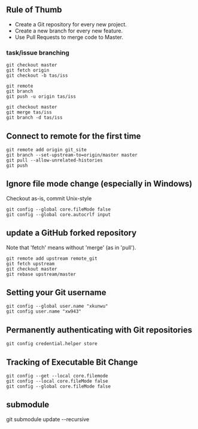 ## Rule of Thumb
-   Create a Git repository for every new project.
-   Create a new branch for every new feature.
-   Use Pull Requests to merge code to Master.

### task/issue branching
```
git checkout master
git fetch origin
git checkout -b tas/iss

git remote
git branch
git push -u origin tas/iss

git checkout master
git merge tas/iss
git branch -d tas/iss
```

## Connect to remote for the first time
```
git remote add origin git_site
git branch --set-upstream-to=origin/master master
git pull --allow-unrelated-histories
git push
```

## Ignore file mode change (especially in Windows)
Checkout as-is, commit Unix-style
```
git config --global core.fileMode false
git config --global core.autocrlf input
```


## update a GitHub forked repository
Note that 'fetch' means without 'merge' (as in 'pull').
```
git remote add upstream remote_git
git fetch upstream
git checkout master
git rebase upstream/master
```


## Setting your Git username
```
git config --global user.name "xkunwu"
git config user.name "xw943"
```

## Permanently authenticating with Git repositories
```
git config credential.helper store
```

## Tracking of Executable Bit Change
```
git config --get --local core.filemode
git config --local core.fileMode false
git config --global core.fileMode false
```

## submodule
git submodule update --recursive
